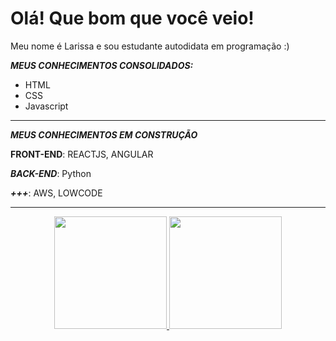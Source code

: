  # Olá! Que bom que você veio! 
 
 Meu nome é Larissa e sou estudante autodidata em programação :)
 
 ***MEUS CONHECIMENTOS CONSOLIDADOS:*** 
  - HTML
  - CSS
  - Javascript 
  --- 
  
 ***MEUS CONHECIMENTOS EM CONSTRUÇÃO***
 
 **FRONT-END**: REACTJS, ANGULAR
 
 ***BACK-END***: Python 
 
 ***+++***: AWS, LOWCODE

--- 

<div align="center">
  <a href="https://github.com/larissaipsum">
  <img height="180em" src="https://github-readme-stats.vercel.app/api?username=larissaipsum&show_icons=true&theme=dracula&include_all_commits=true&count_private=true"/>
  <img height="180em" src="https://github-readme-stats.vercel.app/api/top-langs/?username=larissaipsum&layout=compact&langs_count=7&theme=dracula"/>
</div>
